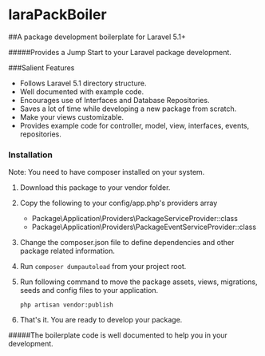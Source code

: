 # laraPackBoiler
##A package development boilerplate for Laravel 5.1+

#####Provides a Jump Start to your Laravel package development.

###Salient Features

  - Follows Laravel 5.1 directory structure.
  - Well documented with example code.
  - Encourages use of Interfaces and Database Repositories.
  - Saves a lot of time while developing a new package from scratch.
  - Make your views customizable.
  - Provides example code for controller, model, view, interfaces, events, repositories.

### Installation

Note: You need to have composer installed on your system.

1. Download this package to your vendor folder.

2. Copy the following to your config/app.php's providers array

   - Package\Application\Providers\PackageServiceProvider::class
   - Package\Application\Providers\PackageEventServiceProvider::class

3. Change the composer.json file to define dependencies and other package related information.

4. Run ``` composer dumpautoload ``` from your project root.

5. Run following command to move the package assets, views, migrations, seeds and config files to your application.

    ```
    php artisan vendor:publish
    ```

6. That's it. You are ready to develop your package.

#####The boilerplate code is well documented to help you in your development.
